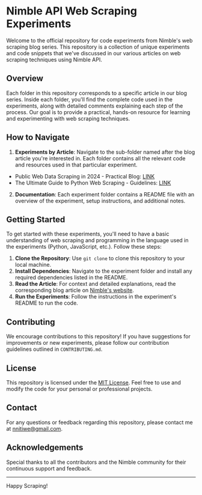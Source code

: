 # Nimble API Web Scraping Experiments

Welcome to the official repository for code experiments from Nimble's web scraping blog series. This repository is a collection of unique experiments and code snippets that we've discussed in our various articles on web scraping techniques using Nimble API.

## Overview

Each folder in this repository corresponds to a specific article in our blog series. Inside each folder, you'll find the complete code used in the experiments, along with detailed comments explaining each step of the process. Our goal is to provide a practical, hands-on resource for learning and experimenting with web scraping techniques.

## How to Navigate

1. **Experiments by Article**: Navigate to the sub-folder named after the blog article you're interested in. Each folder contains all the relevant code and resources used in that particular experiment.

  - Public Web Data Scraping in 2024 - Practical Blog: [LINK]() 
  - The Ultimate Guide to Python Web Scraping - Guidelines: [LINK]()

2. **Documentation**: Each experiment folder contains a README file with an overview of the experiment, setup instructions, and additional notes.

## Getting Started

To get started with these experiments, you'll need to have a basic understanding of web scraping and programming in the language used in the experiments (Python, JavaScript, etc.). Follow these steps:

1. **Clone the Repository**: Use `git clone` to clone this repository to your local machine.
2. **Install Dependencies**: Navigate to the experiment folder and install any required dependencies listed in the README.
3. **Read the Article**: For context and detailed explanations, read the corresponding blog article on [Nimble's website](https://nimbleway.com/blogpage/).
4. **Run the Experiments**: Follow the instructions in the experiment's README to run the code.

## Contributing

We encourage contributions to this repository! If you have suggestions for improvements or new experiments, please follow our contribution guidelines outlined in `CONTRIBUTING.md`.

## License

This repository is licensed under the [MIT License](LICENSE). Feel free to use and modify the code for your personal or professional projects.

## Contact

For any questions or feedback regarding this repository, please contact me at [nnitiwe@gmail.com](mailto:[nnitiwe@gmail.com).

## Acknowledgements

Special thanks to all the contributors and the Nimble community for their continuous support and feedback.

---

Happy Scraping!



